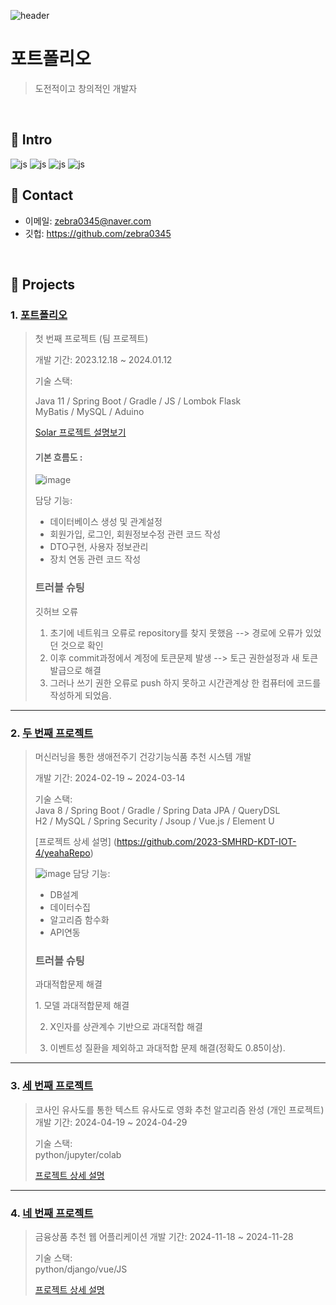 ![header](https://capsule-render.vercel.app/api?type=slice&color=auto&text=wojin's%20intro)

# 포트폴리오
>도전적이고 창의적인 개발자
</br>

## :pushpin: Intro

![js](https://img.shields.io/badge/Spring-6DB33F?style=for-the-badge&logo=spring&logoColor=white)
![js](https://img.shields.io/badge/Java-ED8B00?style=for-the-badge&logo=openjdk&logoColor=white)
![js](https://img.shields.io/badge/Python-3776AB?style=for-the-badge&logo=python&logoColor=white)
![js](https://img.shields.io/badge/JavaScript-F7DF1E?style=for-the-badge&logo=JavaScript&logoColor=white)
</br>

## :pushpin: Contact
- 이메일: zebra0345@naver.com
- 깃헙: https://github.com/zebra0345

</br>

## :pushpin: Projects
### 1. [포트폴리오](https://github.com/2023-SMHRD-KDT-IOT-4/SolarBEMS)
>첫 번째 프로젝트 (팀 프로젝트)
>
>개발 기간: 2023.12.18 ~ 2024.01.12
>
>기술 스택:
>
>Java 11 / Spring Boot / Gradle / JS / Lombok Flask  
>MyBatis / MySQL / Aduino
>  
>[Solar 프로젝트 설명보기](https://github.com/2023-SMHRD-KDT-IOT-4/SolarBEMS/blob/6da47c6976bf0eb58eed70859b6c6473df9c7db3/README.md)
>
><h4>기본 흐름도 :</h4>
>
>![image](https://github.com/zebra0345/portfolio/assets/116381280/408f68c0-4d9b-4b2b-bfba-bdf2cfea5660)
>
> 담당 기능:
> * 데이터베이스 생성 및 관계설정
> * 회원가입, 로그인, 회원정보수정 관련 코드 작성
> * DTO구현, 사용자 정보관리
> * 장치 연동 관련 코드 작성
> <h3>트러블 슈팅</h3>
>
> <p>깃허브 오류</p>
> 
> 1. 초기에 네트워크 오류로 repository를 찾지 못했음 --> 경로에 오류가 있었던 것으로 확인
> 2. 이후 commit과정에서 계정에 토큰문제 발생 --> 토근 권한설정과 새 토큰 발급으로 해결
> 3. 그러나 쓰기 권한 오류로 push 하지 못하고 시간관계상 한 컴퓨터에 코드를 작성하게 되었음.
---

### 2. [두 번째 프로젝트](https://github.com/JungHyung2/gitio.io)
>머신러닝을 통한 생애전주기 건강기능식품 추천 시스템 개발
>
>개발 기간: 2024-02-19 ~ 2024-03-14
>  
>기술 스택:  
>Java 8 / Spring Boot / Gradle / Spring Data JPA / QueryDSL  
>H2 / MySQL / Spring Security / Jsoup / Vue.js / Element U  
>  
>[프로젝트 상세 설명] (https://github.com/2023-SMHRD-KDT-IOT-4/yeahaRepo)
>
>![image](https://github.com/zebra0345/portfolio/assets/116381280/df3f7ccb-adc8-4f41-9a3e-7be49fa55f9a)
> 담당 기능:
> * DB설계
> * 데이터수집
> * 알고리즘 함수화
> * API연동
> <h3>트러블 슈팅</h3>
>
> <p>과대적합문제 해결</p>
> 1. 모델 과대적합문제 해결
>
> 2. X인자를 상관계수 기반으로 과대적합 해결
>    
> 3. 이벤트성 질환을 제외하고 과대적합 문제 해결(정확도 0.85이상).
---

### 3. [세 번째 프로젝트](https://github.com/JungHyung2/gitio.io)
>코사인 유사도를 통한 텍스트 유사도로 영화 추천 알고리즘 완성  (개인 프로젝트)  
>개발 기간: 2024-04-19 ~ 2024-04-29
>  
>기술 스택:  
> python/jupyter/colab
>
>  
>[프로젝트 상세 설명](https://github.com/zebra0345/movie.git)
>
---

### 4. [네 번째 프로젝트](https://github.com/zebra0345/finSetProject)
>금융상품 추천 웹 어플리케이션
>개발 기간: 2024-11-18 ~ 2024-11-28
>  
>기술 스택:  
> python/django/vue/JS
>
>  
>[프로젝트 상세 설명](https://github.com/zebra0345/finSetProject)
